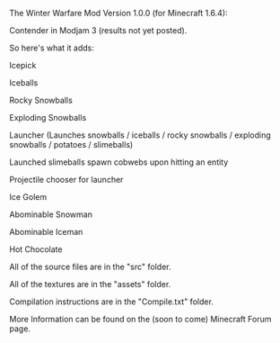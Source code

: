 The Winter Warfare Mod Version 1.0.0 (for Minecraft 1.6.4):

Contender in Modjam 3 (results not yet posted).

So here's what it adds:

Icepick

Iceballs

Rocky Snowballs

Exploding Snowballs

Launcher (Launches snowballs / iceballs / rocky snowballs / exploding snowballs / potatoes / slimeballs)

Launched slimeballs spawn cobwebs upon hitting an entity

Projectile chooser for launcher

Ice Golem

Abominable Snowman

Abominable Iceman

Hot Chocolate


All of the source files are in the "src" folder.

All of the textures are in the "assets" folder.

Compilation instructions are in the "Compile.txt" folder.

More Information can be found on the (soon to come) Minecraft Forum page.
